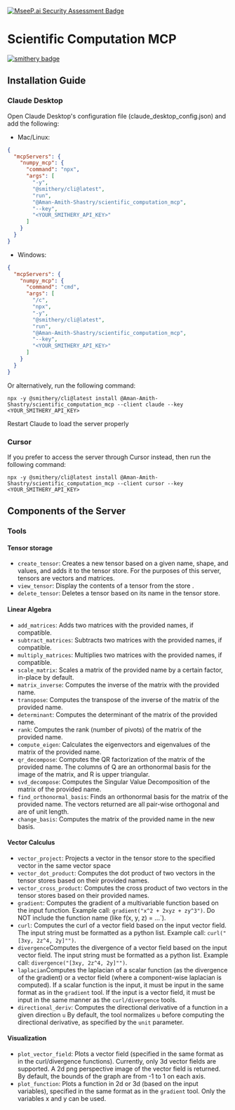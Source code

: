 [![MseeP.ai Security Assessment Badge](https://mseep.net/pr/aman-amith-shastry-scientific-computation-mcp-badge.png)](https://mseep.ai/app/aman-amith-shastry-scientific-computation-mcp)

# Scientific Computation MCP

[![smithery badge](https://smithery.ai/badge/@Aman-Amith-Shastry/scientific_computation_mcp)](https://smithery.ai/server/@Aman-Amith-Shastry/scientific_computation_mcp)

## Installation Guide

### Claude Desktop

Open Claude Desktop's configuration file (claude_desktop_config.json) and add the following:

- Mac/Linux: 
```json
{
  "mcpServers": {
    "numpy_mcp": {
      "command": "npx",
      "args": [
        "-y",
        "@smithery/cli@latest",
        "run",
        "@Aman-Amith-Shastry/scientific_computation_mcp",
        "--key",
        "<YOUR_SMITHERY_API_KEY>"
      ]
    }
  }
}
```

- Windows:
```json
{
  "mcpServers": {
    "numpy_mcp": {
      "command": "cmd",
      "args": [
        "/c",
        "npx",
        "-y",
        "@smithery/cli@latest",
        "run",
        "@Aman-Amith-Shastry/scientific_computation_mcp",
        "--key",
        "<YOUR_SMITHERY_API_KEY>"
      ]
    }
  }
}
```

Or alternatively, run the following command:
```commandline
npx -y @smithery/cli@latest install @Aman-Amith-Shastry/scientific_computation_mcp --client claude --key <YOUR_SMITHERY_API_KEY>
```

Restart Claude to load the server properly

### Cursor

If you prefer to access the server through Cursor instead, then run the following command:
```commandline
npx -y @smithery/cli@latest install @Aman-Amith-Shastry/scientific_computation_mcp --client cursor --key <YOUR_SMITHERY_API_KEY>
```

## Components of the Server

### Tools

#### Tensor storage
- ```create_tensor```: Creates a new tensor based on a given name, shape, and values, and adds it to the tensor store. For the purposes of this server, tensors are vectors and matrices.
- ```view_tensor```: Display the contents of a tensor from the store .
- ```delete_tensor```: Deletes a tensor based on its name in the tensor store.

#### Linear Algebra
- ```add_matrices```: Adds two matrices with the provided names, if compatible.
- ```subtract_matrices```: Subtracts two matrices with the provided names, if compatible.
- ```multiply_matrices```: Multiplies two matrices with the provided names, if compatible.
- ```scale_matrix```: Scales a matrix of the provided name by a certain factor, in-place by default.
- ```matrix_inverse```: Computes the inverse of the matrix with the provided name.
- ```transpose```: Computes the transpose of the inverse of the matrix of the provided name.
- ```determinant```: Computes the determinant of the matrix of the provided name.
- ```rank```: Computes the rank (number of pivots) of the matrix of the provided name.
- ```compute_eigen```: Calculates the eigenvectors and eigenvalues of the matrix of the provided name.
- ```qr_decompose```: Computes the QR factorization of the matrix of the provided name. The columns of Q are an orthonormal basis for the image of the matrix, and R is upper triangular.
- ```svd_decompose```: Computes the Singular Value Decomposition of the matrix of the provided name.
- ```find_orthonormal_basis```: Finds an orthonormal basis for the matrix of the provided name. The vectors returned are all pair-wise orthogonal and are of unit length.
- ```change_basis```: Computes the matrix of the provided name in the new basis.

#### Vector Calculus
- ```vector_project```: Projects a vector in the tensor store to the specified vector in the same vector space
- ```vector_dot_product```: Computes the dot product of two vectors in the tensor stores based on their provided names.
- ```vector_cross_product```: Computes the cross product of two vectors in the tensor stores based on their provided names.
- ```gradient```: Computes the gradient of a multivariable function based on the input function. Example call: ```gradient("x^2 + 2xyz + zy^3")```. Do NOT include the function name (like f(x, y, z) = ...`).
- ```curl```: Computes the curl of a vector field based on the input vector field. The input string must be formatted as a python list. Example call: ```curl("[3xy, 2z^4, 2y]"")```.
- ```divergence```Computes the divergence of a vector field based on the input vector field. The input string must be formatted as a python list. Example call: ```divergence("[3xy, 2z^4, 2y]"")```.
- ```laplacian```Computes the laplacian of a scalar function (as the divergence of the gradient) or a vector field (where a component-wise laplacian is computed). If a scalar function is the input, it must be input in the same format as in the ```gradient``` tool. If the input is a vector field, it must be input in the same manner as the ```curl/divergence``` tools.
- ```directional_deriv```: Computes the directional derivative of a function in a given direction ```u``` By default, the tool normalizes ```u``` before computing the directional derivative, as specified by the ```unit``` parameter.

#### Visualization
- ```plot_vector_field```: Plots a vector field (specified in the same format as in the curl/divergence functions). Currently, only 3d vector fields are supported. A 2d png perspective image of the vector field is returned. By default, the bounds of the graph are from -1 to 1 on each axis.
- ```plot_function```: Plots a function in 2d or 3d (based on the input variables), specified in the same format as in the ```gradient``` tool. Only the variables x and y can be used.